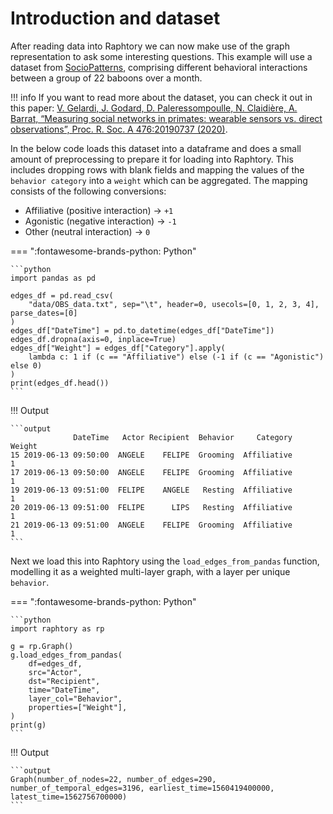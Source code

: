 # Introduction and dataset

After reading data into Raphtory we can now make use of the graph representation to ask some interesting questions. This example will use a dataset from [SocioPatterns](http://www.sociopatterns.org/datasets/baboons-interactions/), comprising different behavioral interactions between a group of 22 baboons over a month. 

!!! info 
    If you want to read more about the dataset, you can check it out in this paper: [V. Gelardi, J. Godard, D. Paleressompoulle, N. Claidière, A. Barrat, “Measuring social networks in primates: wearable sensors vs. direct observations”, Proc. R. Soc. A 476:20190737 (2020)](https://royalsocietypublishing.org/doi/10.1098/rspa.2019.0737). 

In the below code loads this dataset into a dataframe and does a small amount of preprocessing to prepare it for loading into Raphtory. This includes dropping rows with blank fields and mapping the values of the `behavior category` into a `weight` which can be aggregated. The mapping consists of the following conversions:

- Affiliative (positive interaction) → `+1`
- Agonistic (negative interaction) → `-1` 
- Other (neutral interaction) → `0`

=== ":fontawesome-brands-python: Python"

    ```python
    import pandas as pd

    edges_df = pd.read_csv(
        "data/OBS_data.txt", sep="\t", header=0, usecols=[0, 1, 2, 3, 4], parse_dates=[0]
    )
    edges_df["DateTime"] = pd.to_datetime(edges_df["DateTime"])
    edges_df.dropna(axis=0, inplace=True)
    edges_df["Weight"] = edges_df["Category"].apply(
        lambda c: 1 if (c == "Affiliative") else (-1 if (c == "Agonistic") else 0)
    )
    print(edges_df.head())
    ```

!!! Output

    ```output
                  DateTime   Actor Recipient  Behavior     Category  Weight
    15 2019-06-13 09:50:00  ANGELE    FELIPE  Grooming  Affiliative       1
    17 2019-06-13 09:50:00  ANGELE    FELIPE  Grooming  Affiliative       1
    19 2019-06-13 09:51:00  FELIPE    ANGELE   Resting  Affiliative       1
    20 2019-06-13 09:51:00  FELIPE      LIPS   Resting  Affiliative       1
    21 2019-06-13 09:51:00  ANGELE    FELIPE  Grooming  Affiliative       1
    ```

Next we load this into Raphtory using the `load_edges_from_pandas` function, modelling it as a weighted multi-layer graph, with a layer per unique `behavior`. 

=== ":fontawesome-brands-python: Python"

    ```python
    import raphtory as rp

    g = rp.Graph()
    g.load_edges_from_pandas(
        df=edges_df,
        src="Actor",
        dst="Recipient",
        time="DateTime",
        layer_col="Behavior",
        properties=["Weight"],
    )
    print(g)
    ```

!!! Output

    ```output
    Graph(number_of_nodes=22, number_of_edges=290, number_of_temporal_edges=3196, earliest_time=1560419400000, latest_time=1562756700000)
    ```
 